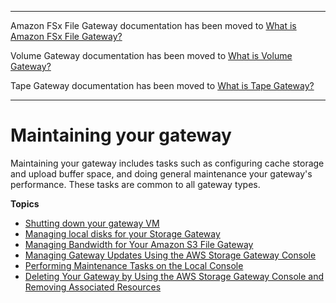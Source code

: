 --------

Amazon FSx File Gateway documentation has been moved to [What is Amazon FSx File Gateway?](https://docs.aws.amazon.com/filegateway/latest/filefsxw/WhatIsStorageGateway.html)

Volume Gateway documentation has been moved to [What is Volume Gateway?](https://docs.aws.amazon.com/storagegateway/latest/vgw/WhatIsStorageGateway.html)

Tape Gateway documentation has been moved to [What is Tape Gateway?](https://docs.aws.amazon.com/storagegateway/latest/tgw/WhatIsStorageGateway.html)

--------

# Maintaining your gateway<a name="maintaining-gateway"></a>

Maintaining your gateway includes tasks such as configuring cache storage and upload buffer space, and doing general maintenance your gateway's performance\. These tasks are common to all gateway types\.

**Topics**
+ [Shutting down your gateway VM](MaintenanceShutDown-common.md)
+ [Managing local disks for your Storage Gateway](ManagingLocalStorage-common.md)
+ [Managing Bandwidth for Your Amazon S3 File Gateway](MaintenanceUpdateBandwidth-common.md)
+ [Managing Gateway Updates Using the AWS Storage Gateway Console](MaintenanceManagingUpdate-common.md)
+ [Performing Maintenance Tasks on the Local Console](manage-on-premises.md)
+ [Deleting Your Gateway by Using the AWS Storage Gateway Console and Removing Associated Resources](deleting-gateway-common.md)